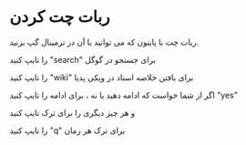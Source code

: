 # ربات چت کردن

ربات چت با پایتون که می توانید با آن در ترمینال گپ بزنید.

را تایپ کنید "search" برای جستجو در گوگل

را تایپ کنید "wiki" برای یافتن خلاصه اسناد در ویکی پدیا 

اگر از شما خواست که ادامه دهید یا نه ، برای ادامه 
را تایپ کنید "yes"

و هر چیز دیگری را برای ترک تایپ کنید

 را تایپ کنید "q" برای ترک هر زمان
